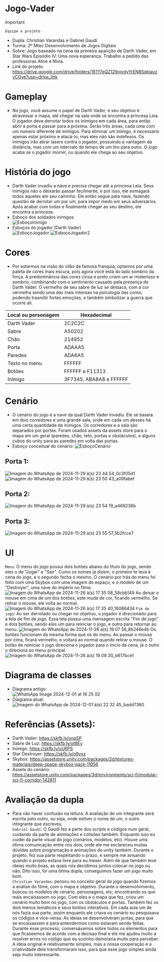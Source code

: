 
# Jogo-Vader
>[!Important]
 >`Equipe e projeto`
>- Dupla: Christian Varandas e Gabriel Gaudí
>- Turma: 2º Mtec Desenvolvimento de Jogos Digitais
>- Sobre: Jogo baseado na cena da primeira aparição de Darth Vader, em Star Wars Episódio IV: Uma nova esperança. Trabalho a pedido das professoras Aline e Nivia.
>- Link do projeto: https://drive.google.com/drive/folders/18Tf7eQZ129ojvdyYrEN8SqbjavzvCGye?usp=drive_link 

# Gameplay
- No jogo, você assume o papel de Darth Vader, e seu objetivo é atravessar o mapa, até chegar na sala onde se encontra a princesa Leia. O jogador deve derrotar todos os inimigos em cada área, para então abrir a porta e passar para a próxima. Serão três áreas, cada uma com um número diferente de inimigos. Para eliminar um inimigo, é necessário apenas estar próximo e atacá-lo, mas eles não são indefesos. Os inimigos irão atirar lasers contra o jogador, possuindo a vantagem da distância, mas com um intervalo de tempo de um tiro para outro. O jogo acaba se o jogador morrer, ou quando ele chega ao seu objetivo.
# História do jogo
- Darth Vader invadiu a nave e precisa chegar até a princesa Leia. Seus inimigos não o deixarão passar facilmente, e por isso, ele esmagará todos aqueles em seu caminho. Ele então segue pela nave, fazendo questão de derrotar um por um, para impor medo em seus adversários. Após acabar com todos e finalmente chegar ao seu destino, ele encontra a princesa.
- Esboço dos soldados inimigos <br>
 ![EsboçoInimigo](https://github.com/user-attachments/assets/e92b1723-1145-4171-95ca-20c42554a054)
- Esboços do jogador (Darth Vader) <br>
 ![EsboçoJogador](https://github.com/user-attachments/assets/a5e12d89-8800-4c00-b22a-8501c7a73b62)
![EsboçoJogador2](https://github.com/user-attachments/assets/28be7a92-ca32-42d0-a06d-f2e8ab9ccfed)


# Cores
- Por estarmos na visão do vilão da famosa franquia, optamos por uma paleta de cores mais escura, pois agora você está do lado sombrio da força. A predominância das cores cinza e preto criam um ar misterioso e sombrio, combinando com o sentimento causado pela presença de Darth Vader. O vermelho de seu sabre de luz se destaca, com a cor vermelha sendo uma das mais intensas na psicologia das cores, podendo trasmitir fortes emoções, e também simbolizar a guerra que ocorre ali.

| Local ou personagem | Hexadecimal |
| --- | --- |
| Darth Vader | 2C2C2C |
| Sabre | A50202 |
| Chão | 214952 |
| Porta | ADAAA5 |
| Paredes | ADA6A5 |
| Texto no menu | FFFFFF |
| Botões | FFFFFF e F11313 |
| Inimigo | 3F7345, ABA8A8 e FFFFFF |

# Cenário
- O cenário do jogo é a nave da qual Darth Vader invadiu. Ele se baseia em dois corredores e uma grande sala, onde em cada um desses há uma certa quantidade de inimigos. Os corredores e a sala são separados por portas. Foram usados assets da assets store para o mapa em um geral (paredes, chão, teto, portas e obstáculos), e alguns cubos do unity para as paredes em volta das portas.
- Esboço conceitual do cenário:
  ![EsboçoCenário](https://github.com/user-attachments/assets/3772f492-c11e-4645-a9fd-35c81e940a42)

## Porta 1:
![Imagem do WhatsApp de 2024-11-29 à(s) 23 44 54_0c3f05d1](https://github.com/user-attachments/assets/9bd8fccf-ebea-4ca9-bb6d-9e0fb3a1c27b)
![Imagem do WhatsApp de 2024-11-29 à(s) 23 50 43_a09fabef](https://github.com/user-attachments/assets/601e7c69-63c5-4ee3-ba1a-5ce306c65ba2)
## Porta 2:
![Imagem do WhatsApp de 2024-11-29 à(s) 23 54 19_a469236b](https://github.com/user-attachments/assets/72f1533e-8724-4c20-bcbb-91d802054413)
## Porta 3:
![Imagem do WhatsApp de 2024-11-29 à(s) 23 55 57_5b2fcce7](https://github.com/user-attachments/assets/841ae5ee-fdde-446f-8e1d-00665ea295db)

# UI
`Menu`: O menu do jogo possui dois botões abaixo do título do jogo, sendo eles o de "Jogar" e "Sair". Como os nomes já dizem, o primeiro te leva à cena do jogo, e o segundo fecha o mesmo. O cenário por trás do menu foi feito com uma Skybox com uma imagem do espaço, e o modelo de um "Destroyer", uma nave do império no filme.
![Imagem do WhatsApp de 2024-11-26 à(s) 17 35 08_58cbb149](https://github.com/user-attachments/assets/3c72a58f-faa6-42eb-864c-abe1c49f4d19)
Ao deixar o mouse em cima de um dos botões, este muda de cor, ficando vermelho. Se retirar o mouse, ele volta ao normal.
![Imagem do WhatsApp de 2024-11-26 à(s) 17 35 40_16086434](https://github.com/user-attachments/assets/2c3dfeb2-b48e-4c90-bff9-6fe7e2764d19)
`Fim de jogo`: Ao ser derrotado ou chegar no objetivo, o jogador é direcionado para a tela de fim de jogo. Essa tela possui uma mensagem escrita "Fim de jogo" e dois botões, sendo eles um para reiniciar o jogo, e outro para retornar ao menu.
![Imagem do WhatsApp de 2024-11-26 à(s) 19 07 56_8b246e4b](https://github.com/user-attachments/assets/d81725b4-7f05-460d-9c15-38f2664334ac)
Os botões funcionam da mesma forma que os do menu. Ao passar o mouse por cima, ficará vermelho, e voltará ao normal quando retirar o mouse. O botão de reiniciar o jogo direciona o jogador para o inicio da cena, já o outro o direciona ao menu principal.
![Imagem do WhatsApp de 2024-11-26 à(s) 19 08 30_b617bce1](https://github.com/user-attachments/assets/82e7654f-ea9d-4c8c-bf71-95c44e86184f)

# Diagrama de classes
- Diagrama antigo: <br>
![WhatsApp Image 2024-12-01 at 16 25 02](https://github.com/user-attachments/assets/2a16aa42-b204-4df9-bdb0-1e036856d0d5)
- Diagrama atual: <br>
![Imagem do WhatsApp de 2024-12-01 à(s) 22 32 45_badd7360](https://github.com/user-attachments/assets/3620218f-0c3a-417b-bf05-7f9a74ebe086)


# Referências (Assets):
- Darth Vader: https://skfb.ly/onpSP
- Sabre de Luz: https://skfb.ly/ot8Ey
- Inimigo: https://skfb.ly/oU6PS
- Star Destroyer: https://skfb.ly/o9vyx
- Skybox: https://assetstore.unity.com/packages/2d/textures-materials/deep-space-skybox-pack-11056
- Assets do cenário: https://assetstore.unity.com/packages/3d/environments/sci-fi/modular-sci-fi-corridor-142811

# Avaliação da dupla
- Para não haver confusão na leitura: A avaliação de um integrante será escrita pelo outro, ou seja, onde estiver o nome de um, o outro integrante que escreveu.<br>
`Gabriel Gaudí`: O Gaudí fez a parte dos scripts e códigos num geral, cuidando da parte de animações e colisões também. Enquanto isso eu cuidei da parte visual do jogo (cenários, modelos, etc). Houve uma ótima comunicação entre nós dois, onde ele me esclareceu muitas dúvidas sobre programação e animações do unity também. Durante o projeto, fez sua parte respeitando o prazo, e sempre me avisando quando o projeto estava livre para eu mexer. Além de que também teve ideias muito boas, as quais nós decidimos juntos colocar no jogo ou não. Dito isso, foi uma ótima dupla, conseguimos fazer um jogo muito bom. <br>
`Christian Varandas`: pensou no conceito geral do jogo quando fizemos a análise do filme, com o mapa e objetivo.
Durante o desenvolvimento, buscou os modelos de cenário, personagens, etc; encontrando os que mais encaixassem no jogo. Com eles e o mapa que fez, criou um cenário muito bom no jogo, com os obstáculos e portas.
Também fez os dois menus temáticos e seus botões interativos.
Em cada aula um de nós fazia sua parte, assim enquanto ele criava os cenário eu pesquisava os códigos e vice-versa. As ideias se desenvolveram juntas, para que se encaixassem e para entendermos como estavam sendo feitas. Durante esse processo, conversávamos sobre todos os elementos para que ficaseemos de acordo com a decisao final e ele me ajudou muito a resolver erros no código que eu sozinho demoraria muito para perceber.
A ideia original é relativamente simples, mas a nossa cooperação e a criatividade dele transformaram isso, para que esse jogo simples ainda seja muito interessante.
